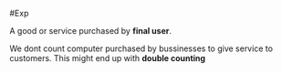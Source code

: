 #Exp  

A good or service purchased by **final user**.

We dont count computer purchased by bussinesses to give service to customers. This might end up with **double counting**
